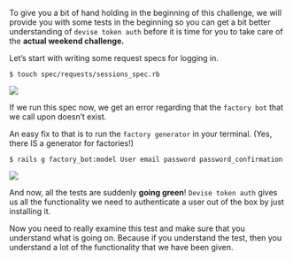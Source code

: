
To give you a bit of hand holding in the beginning of this challenge, we will provide you with some tests in the beginning so you can get a bit better understanding of `devise token auth` before it is time for you to take care of the **actual weekend challenge.**

Let’s start with writing some request specs for logging in.
```
$ touch spec/requests/sessions_spec.rb
```

![](https://cdn.fs.teachablecdn.com/ADNupMnWyR7kCWRvm76Laz/resize=width:1000/https://www.filepicker.io/api/file/P2S07V7pSum9AYq3fSfG)

If we run this spec now, we get an error regarding that the `factory bot` that we call upon doesn’t exist.

An easy fix to that is to run the `factory generator` in your terminal. (Yes, there IS a generator for factories!)
```
$ rails g factory_bot:model User email password password_confirmation
```

![](https://cdn.fs.teachablecdn.com/ADNupMnWyR7kCWRvm76Laz/resize=width:1000/https://www.filepicker.io/api/file/q9M5ECpjQ3uVYuocJqsG)

And now, all the tests are suddenly **going green**! `Devise token auth` gives us all the functionality we need to authenticate a user out of the box by just installing it.

Now you need to really examine this test and make sure that you understand what is going on. Because if you understand the test, then you understand a lot of the functionality that we have been given.